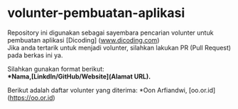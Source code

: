 # volunter-pembuatan-aplikasi
Repository ini digunakan sebagai sayembara pencarian volunter untuk pembuatan aplikasi [Dicoding] (www.dicoding.com)<br>
Jika anda tertarik untuk menjadi volunter, silahkan lakukan PR (Pull Request) pada berkas ini ya.<br>

Silahkan gunakan format berikut:<br>
**\*Nama,[Linkdln/GitHub/Website](Alamat URL).**

Berikut adalah daftar volunter yang diterima:
*Oon Arfiandwi, [oo.or.id] (https://oo.or.id)
